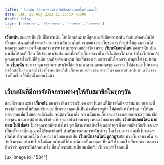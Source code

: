 ```yaml
---
title: 'เว็บพนัน ที่มีการพนันต่างๆให้เลือกเล่นมากที่สุดในตอนนี้'
date: Sat, 28 Aug 2021 11:36:50 +0000
draft: false
tags: ['พนันบอล', 'เว็บแทงบอล', 'แทงบอล', 'แทงบอล']
---
```


**เว็บพนัน** ของเราเป็นเว็บที่มีการพนัน ให้เลือกเล่นมากที่สุด และยังมีแต่การพนัน ที่เล่นเพื่อหาเงินได้ทั้งหมด ถ้าคุณคิดที่จะหาเงินจากการพนันออนไลน์ เราขอแนะนำเว็บของเรา ที่จะทำให้คุณหาเงินได้ เผลอๆคุณอาจจะหาได้มากกว่า การทำงานประจำเลยก็ว่าได้ เพราะ **เว็บพนันออนไลน์** ของเรานั้น เปิดมาเพื่อให้คนทั่วโลก ได้เข้ามาหาเงินกัน และที่สำคัญเว็บของเรานั้น ยังไม่มีการโกงสมาชิกในเว็บด้วย ถ้าคุณอยากจะได้เว็บที่ดีๆเล่น คุณก็จะต้องมาเล่น กับเว็บของเรา และเรามั่นใจเลยว่า ถ้าคุณได้เข้ามาเล่นใน [**เว็บพนัน**](/archives/) ของเรา คุณจะสามารถหาเงินได้อย่างมหาศาล และเผลอๆคุณอาจจะ ไม่ต้องออกไปหางานทำอีกต่อไปเลย และยิ่งช่วงนี้งานแต่ละที่นั้น ก็หายากมากๆ การมาหาเงินจากการเล่นพนันผ่านเว็บ เราว่าเป็นเรื่องที่ดีที่สุดในตอนนี้แล้ว

**เว็บพนันที่มีการจัดกิจกรรมต่างๆให้กับสมาชิกในทุกๆวัน**
--------------------------------------------------------

และที่เรามาแนะนำ **เว็บพนัน** ของเรา ก็เพราะว่าเว็บของเรา ในตอนนี้มีการจัดกิจกรรมมากมาย และที่เราจัดกิจกรรมให้กับสมาชิกเยอะ ก็เพราะว่าตอนนี้เป็นช่วงที่เศรษฐกิจ ไม่ค่อยดีเท่าไหร่นก ทำให้คนหลายๆคนนั้น ไม่ค่อยจะมีเงินชั้น จนต้องหันมาพึ่ง การพนันผ่านเว็บของเรา เราเลยอยากจะช่วยสมาชิกทุกๆคน และการสมัครสมาชิกกับเว็บของเรานั้นง่ายมากๆ เพราะเว็บของเราเป็น **เว็บพนันออนไลน์ ฝากถอน ไม่มี ขั้นต่ำ** ไม่ว่าคุณจะสมัครเท่าไหร่ คุณก็สามารถสมัครได้ และถ้าคุณพึ่งเคยสมัครกับเว็บของเรา เป็นครั้งแรกนั้น คุณจะได้รับเครดิตฟรี สำหรับการเล่นการพนันต่างๆ ในเว็บของเรา และที่เว็บของเราเปิดให้บริการแบบนี้ได้ ก็เพราะว่าเว็บของเราเป็น **เว็บพนันออนไลน์ ถูกกฎหมาย** ทางเว็บของเรานั้น จะจัดกิจกรรม หรือจัดโปรโมชั่นแบบไหนก็ได้ และนี่เลยเป็นเหตุผล ที่คนทั่วโลกสนใจเว็บของเรา และเราก็หวังว่า คุณจะเป็นอีกคนหนึ่ง ที่สนใจจะเข้ามาเป็นสมาชิกกับ เว็บของเราในตอนนี้

\[ux\_image id="584"\]